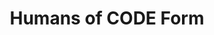 ---
title: Humans of CODE Form
redirect_to: https://forms.gle/QfoNjKm2EYP8oaqY8
redirect_from: 
  - /HumansOfCODE
  - /humansofcode
---